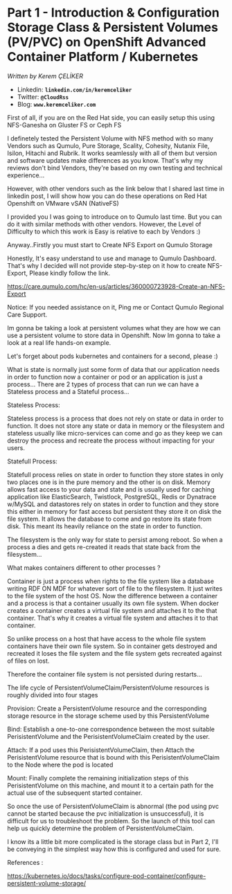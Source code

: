 # Part 1 - Introduction & Configuration Storage Class & Persistent Volumes (PV/PVC) on OpenShift Advanced Container Platform / Kubernetes

*Written by Kerem ÇELİKER*
- Linkedin: **`linkedin.com/in/keremceliker`**
- Twitter: **`@CloudRss`**
- Blog: **`www.keremceliker.com`**



First of all, if you are on the Red Hat side, you can easily setup this using NFS-Ganesha on Gluster FS or Ceph FS

I definetely tested the Persistent Volume with NFS method with so many Vendors such as Qumulo, Pure Storage, Scality, Cohesity, Nutanix File, Isilon, Hitachi and Rubrik. It works seamlessly with all of them but version and software updates make differences as you know. That's why my reviews don't bind Vendors, they're based on my own testing and technical experience...

However, with other vendors such as the link below that I shared last time in linkedin post, I will show how you can do these operations on Red Hat Openshift on VMware vSAN (NativeFS)


I provided you I was going to introduce on to Qumulo last time. But you can do it with similar methods with other vendors. However, the Level of Difficulty to which this work is Easy is relative to each by Vendors :)

Anyway..Firstly you must start to Create NFS Export on Qumulo Storage

Honestly, It's easy understand to use and manage to Qumulo Dashboard. That's why I decided will not provide step-by-step on it how to create NFS-Export, Please kindly follow the link.

https://care.qumulo.com/hc/en-us/articles/360000723928-Create-an-NFS-Export

Notice: If you needed assistance on it, Ping me or Contact Qumulo Regional Care Support.

Im gonna be taking a look at persistent volumes what they are how we can use a persistent volume to store data in Openshift. Now Im gonna to take a look at a real life hands-on example.

Let's forget about pods kubernetes and containers for a second, please :)

What is state is normally just some form of data that our application needs in order to function now a container or pod or an application is just a process... There are 2 types of process that can run we can have a Stateless process and a Stateful process...

Stateless Process:

Stateless process is a process that does not rely on state or data in order to function. It does not store any state or data in memory or the filesystem and stateless usually like micro-services can come and go as they keep we can destroy the process and recreate the process without impacting for your users.

Statefull Process:

Statefull process relies on state in order to function they store states in only two places one is in the pure memory and the other is on disk. Memory allows fast access to your data and state and is usually used for caching application like ElasticSearch, Twistlock, PostgreSQL, Redis or Dynatrace w/MySQL and datastores rely on states in order to function and they store this either in memory for fast access but persistent they store it on disk the file system. It allows the database to come and go restore its state from disk. This meant its heavily reliance on the state in order to function.

The filesystem is the only way for state to persist among reboot. So when a process a dies and gets re-created it reads that state back from the filesystem...

What makes containers different to other processes ?

Container is just a process when rights to the file system like a database writing RDF ON MDF for whatever sort of file to the filesystem. It just writes to the file system of the host OS. Now the difference between a container and a process is that a container usually its own file system. When docker creates a container creates a virtual file system and attaches it to the that container. That's why it creates a virtual file system and attaches it to that container.

So unlike process on a host that have access to the whole file system containers have their own file system. So in container gets destroyed and recreated it loses the file system and the file system gets recreated against of files on lost.

Therefore the container file system is not persisted during restarts...


The life cycle of PersistentVolumeClaim/PersistentVolume resources is roughly divided into four stages

Provision: Create a PersistentVolume resource and the corresponding storage resource in the storage scheme used by this PersistentVolume

Bind: Establish a one-to-one correspondence between the most suitable PerisistentVolume and the PerisistentVolumeClaim created by the user.

Attach: If a pod uses this PerisistentVolumeClaim, then Attach the PerisistentVolume resource that is bound with this PerisistentVolumeClaim to the Node where the pod is located

Mount: Finally complete the remaining initialization steps of this PerisistentVolume on this machine, and mount it to a certain path for the actual use of the subsequent started container.

So once the use of PersistentVolumeClaim is abnormal (the pod using pvc cannot be started because the pvc initialization is unsuccessful), it is difficult for us to troubleshoot the problem. So the launch of this tool can help us quickly determine the problem of PersistentVolumeClaim.

I know its a little bit more complicated is the storage class but in Part 2, I'll be conveying in the simplest way how this is configured and used for sure.




References :

https://kubernetes.io/docs/tasks/configure-pod-container/configure-persistent-volume-storage/




